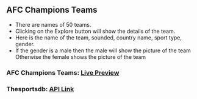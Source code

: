 ## AFC Champions Teams

-   There are names of 50 teams.
-   Clicking on the Explore button will show the details of the team.
-   Here is the name of the team, sounded, country name, sport type, gender.
-   If the gender is a male then the male will show the picture of the team Otherwise the female shows the picture of the team

### AFC Champions Teams: [Live Preview](https://afc-champions-teams.netlify.app/)

### Thesportsdb: [API Link](https://www.thesportsdb.com/api.php)
